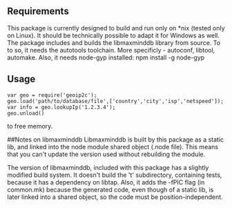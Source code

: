 ## Requirements

   This package is currently designed to build and run only on *nix
(tested only on Linux). It should be technically possible
to adapt it for Windows as well.
The package includes and builds the libmaxminddb library from source.
To to so, it needs the autotools toolchain. More specificly - autoconf,
libtool, automake. Also, it needs node-gyp installed:
    npm install -g node-gyp

## Usage

    var geo = require('geoip2c');
    geo.load('path/to/database/file',['country','city','isp','netspeed']);
    var info = geo.lookupIp('1.2.3.4');
    geo.unload()  
to free memory.

##Notes on libmaxminddb
Libmaxminddb is built by this package as a static lib, and linked into
the node module shared object (.node file). This means that you can't
update the version used without rebuilding the module.

The version of libmaxminddb, included with this package has a
slightly modified build system. It doesn't build the 't' subdirectory,
containing tests, because it has a dependency on libtap. Also, it adds
the -fPIC flag (in common.mk) because the generated code, even though
of a static lib, is later linked into a shared object, so the code must
be position-independent.
	
